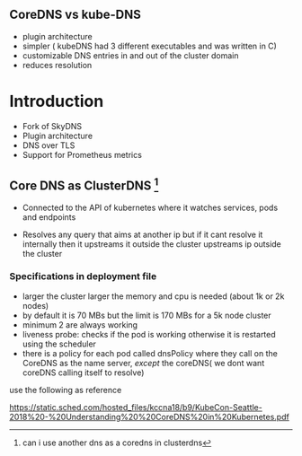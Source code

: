 ## CoreDNS vs kube-DNS

- plugin architecture 
- simpler ( kubeDNS had 3 different executables and was written in C)
- customizable DNS entries in and out of the cluster domain 
- reduces resolution


# Introduction 

-  Fork of SkyDNS
-  Plugin architecture 
- DNS over TLS
- Support for Prometheus metrics 


## Core DNS as ClusterDNS [^1]

- Connected to the API of kubernetes where it watches services, pods and endpoints 

- Resolves any query that aims at another ip but if it cant resolve it internally then it upstreams it outside the cluster 
upstreams ip outside the cluster 

### Specifications in deployment file 
- larger the cluster larger the memory and cpu is needed (about 1k or 2k nodes)
- by default it is 70 MBs but the limit is 170 MBs for a 5k node cluster
- minimum 2 are always working 
- liveness probe: checks if the pod is working otherwise it is restarted using the scheduler 
-  there is a policy for each pod called dnsPolicy where they call on the CoreDNS as the name server, *except* the coreDNS( we dont want coreDNS calling itself to resolve)


















use the following as reference 

https://static.sched.com/hosted_files/kccna18/b9/KubeCon-Seattle-2018%20-%20Understanding%20%20CoreDNS%20in%20Kubernetes.pdf




[^1]: can i use another dns as a coredns in clusterdns 








